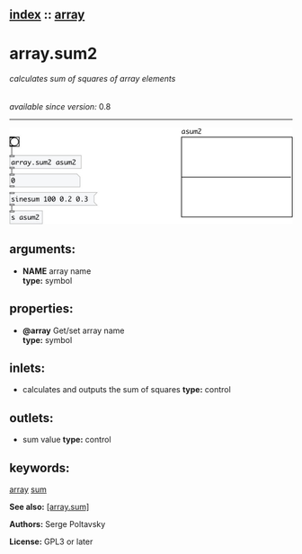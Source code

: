 [index](index.html) :: [array](category_array.html)
---

# array.sum2

###### calculates sum of squares of array elements

*available since version:* 0.8

---




[![example](../examples/img/array.sum2.jpg)](../examples/pd/array.sum2.pd)



## arguments:

* **NAME**
array name<br>
__type:__ symbol<br>





## properties:

* **@array** 
Get/set array name<br>
__type:__ symbol<br>



## inlets:

* calculates and outputs the sum of squares 
__type:__ control<br>



## outlets:

* sum value
__type:__ control<br>



## keywords:

[array](keywords/array.html)
[sum](keywords/sum.html)



**See also:**
[\[array.sum\]](array.sum.html)




**Authors:** Serge Poltavsky




**License:** GPL3 or later





